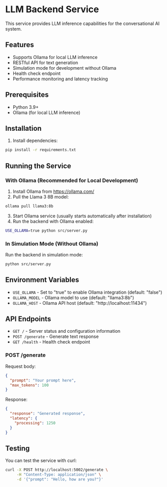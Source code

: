 # LLM Backend Service

This service provides LLM inference capabilities for the conversational AI system.

## Features

- Supports Ollama for local LLM inference
- RESTful API for text generation
- Simulation mode for development without Ollama
- Health check endpoint
- Performance monitoring and latency tracking

## Prerequisites

- Python 3.9+
- Ollama (for local LLM inference)

## Installation

1. Install dependencies:
```bash
pip install -r requirements.txt
```

## Running the Service

### With Ollama (Recommended for Local Development)

1. Install Ollama from https://ollama.com/
2. Pull the Llama 3 8B model:
```bash
ollama pull llama3:8b
```
3. Start Ollama service (usually starts automatically after installation)
4. Run the backend with Ollama enabled:
```bash
USE_OLLAMA=true python src/server.py
```

### In Simulation Mode (Without Ollama)

Run the backend in simulation mode:
```bash
python src/server.py
```

## Environment Variables

- `USE_OLLAMA` - Set to "true" to enable Ollama integration (default: "false")
- `OLLAMA_MODEL` - Ollama model to use (default: "llama3:8b")
- `OLLAMA_HOST` - Ollama API host (default: "http://localhost:11434")

## API Endpoints

- `GET /` - Server status and configuration information
- `POST /generate` - Generate text response
- `GET /health` - Health check endpoint

### POST /generate

Request body:
```json
{
  "prompt": "Your prompt here",
  "max_tokens": 100
}
```

Response:
```json
{
  "response": "Generated response",
  "latency": {
    "processing": 1250
  }
}
```

## Testing

You can test the service with curl:

```bash
curl -X POST http://localhost:5002/generate \
     -H "Content-Type: application/json" \
     -d '{"prompt": "Hello, how are you?"}'
```